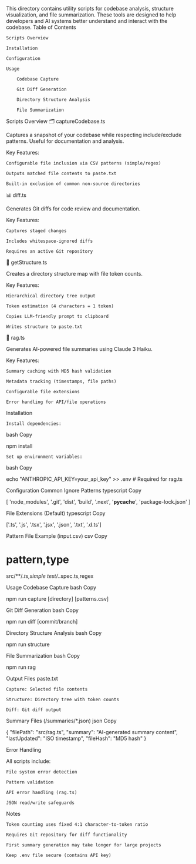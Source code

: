 This directory contains utility scripts for codebase analysis, structure visualization, and file summarization. These tools are designed to help developers and AI systems better understand and interact with the codebase.
Table of Contents

    Scripts Overview

    Installation

    Configuration

    Usage

        Codebase Capture

        Git Diff Generation

        Directory Structure Analysis

        File Summarization

Scripts Overview
🗂️ captureCodebase.ts

Captures a snapshot of your codebase while respecting include/exclude patterns. Useful for documentation and analysis.

Key Features:

    Configurable file inclusion via CSV patterns (simple/regex)

    Outputs matched file contents to paste.txt

    Built-in exclusion of common non-source directories

📊 diff.ts

Generates Git diffs for code review and documentation.

Key Features:

    Captures staged changes

    Includes whitespace-ignored diffs

    Requires an active Git repository

🌳 getStructure.ts

Creates a directory structure map with file token counts.

Key Features:

    Hierarchical directory tree output

    Token estimation (4 characters = 1 token)

    Copies LLM-friendly prompt to clipboard

    Writes structure to paste.txt

📝 rag.ts

Generates AI-powered file summaries using Claude 3 Haiku.

Key Features:

    Summary caching with MD5 hash validation

    Metadata tracking (timestamps, file paths)

    Configurable file extensions

    Error handling for API/file operations

Installation

    Install dependencies:

bash
Copy

npm install

    Set up environment variables:

bash
Copy

echo "ANTHROPIC_API_KEY=your_api_key" >> .env  # Required for rag.ts

Configuration
Common Ignore Patterns
typescript
Copy

[
  'node_modules', '.git', 'dist', 'build',
  '.next', '__pycache__', 'package-lock.json'
]

File Extensions (Default)
typescript
Copy

['.ts', '.js', '.tsx', '.jsx', '.json', '.txt', '.d.ts']

Pattern File Example (input.csv)
csv
Copy

# pattern,type
src/**/*.ts,simple
test/.*\.spec\.ts,regex

Usage
Codebase Capture
bash
Copy

npm run capture [directory] [patterns.csv]

Git Diff Generation
bash
Copy

npm run diff [commit/branch]

Directory Structure Analysis
bash
Copy

npm run structure

File Summarization
bash
Copy

npm run rag

Output Files
paste.txt

    Capture: Selected file contents

    Structure: Directory tree with token counts

    Diff: Git diff output

Summary Files (/summaries/*.json)
json
Copy

{
  "filePath": "src/rag.ts",
  "summary": "AI-generated summary content",
  "lastUpdated": "ISO timestamp",
  "fileHash": "MD5 hash"
}

Error Handling

All scripts include:

    File system error detection

    Pattern validation

    API error handling (rag.ts)

    JSON read/write safeguards

Notes

    Token counting uses fixed 4:1 character-to-token ratio

    Requires Git repository for diff functionality

    First summary generation may take longer for large projects

    Keep .env file secure (contains API key)